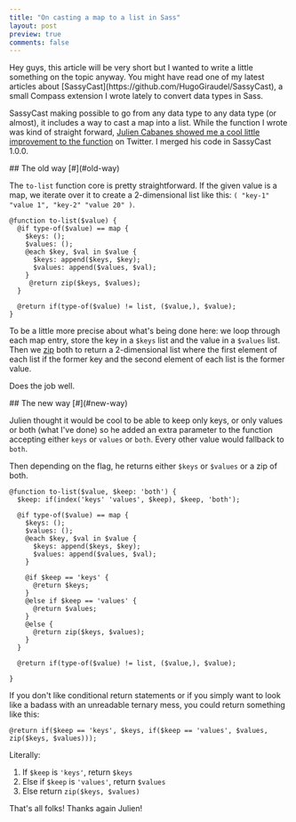 ```yaml
---
title: "On casting a map to a list in Sass"
layout: post
preview: true
comments: false
---
```

<section>
Hey guys, this article will be very short but I wanted to write a little something on the topic anyway. You might have read one of my latest articles about [SassyCast](https://github.com/HugoGiraudel/SassyCast), a small Compass extension I wrote lately to convert data types in Sass.

SassyCast making possible to go from any data type to any data type (or almost), it includes a way to cast a map into a list. While the function I wrote was kind of straight forward, [Julien Cabanes showed me a cool little improvement to the function](https://twitter.com/JulienCabanes/status/427920448899538944) on Twitter. I merged his code in SassyCast 1.0.0.
</section>
<section id="old-way">
## The old way [#](#old-way)

The `to-list` function core is pretty straightforward. If the given value is a map, we iterate over it to create a 2-dimensional list like this: `( "key-1" "value 1", "key-2" "value 20" )`. 

<pre class="language-scss"><code>@function to-list($value) { 
  @if type-of($value) == map {
    $keys: ();
    $values: ();
    @each $key, $val in $value {
      $keys: append($keys, $key);
      $values: append($values, $val);
    }
     @return zip($keys, $values);
  }

  @return if(type-of($value) != list, ($value,), $value);
}</code></pre>

To be a little more precise about what's being done here: we loop through each map entry, store the key in a `$keys` list and the value in a `$values` list. Then we [zip](http://sass-lang.com/documentation/Sass/Script/Functions.html#zip-instance_method) both to return a 2-dimensional list where the first element of each list if the former key and the second element of each list is the former value.

Does the job well.
</section>
<section id="new-way">
## The new way [#](#new-way)

Julien thought it would be cool to be able to keep only keys, or only values or both (what I've done) so he added an extra parameter to the function accepting either `keys` or `values` or `both`. Every other value would fallback to `both`.

Then depending on the flag, he returns either `$keys` or `$values` or a zip of both.

<pre class="language-scss"><code>@function to-list($value, $keep: 'both') {
  $keep: if(index('keys' 'values', $keep), $keep, 'both');
  
  @if type-of($value) == map {
    $keys: ();
    $values: ();
    @each $key, $val in $value {
      $keys: append($keys, $key);
      $values: append($values, $val);
    }

    @if $keep == 'keys' {
      @return $keys;
    }
    @else if $keep == 'values' {
      @return $values;
    }
    @else {
      @return zip($keys, $values);
    }
  }

  @return if(type-of($value) != list, ($value,), $value);

}</code></pre>

If you don't like conditional return statements or if you simply want to look like a badass with an unreadable ternary mess, you could return something like this:

<pre class="language-scss"><code>@return if($keep == 'keys', $keys, if($keep == 'values', $values, zip($keys, $values)));</code></pre>

Literally:

1. If `$keep` is `'keys'`, return `$keys`
2. Else if `$keep` is `'values'`, return `$values`
3. Else return `zip($keys, $values)`

That's all folks! Thanks again Julien!
</section>